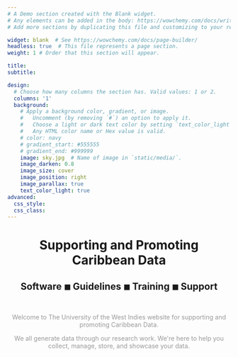 ```yaml
---
# A Demo section created with the Blank widget.
# Any elements can be added in the body: https://wowchemy.com/docs/writing-markdown-latex/
# Add more sections by duplicating this file and customizing to your requirements.

widget: blank  # See https://wowchemy.com/docs/page-builder/
headless: true  # This file represents a page section.
weight: 1 # Order that this section will appear.

title: 
subtitle: 

design:
  # Choose how many columns the section has. Valid values: 1 or 2.
  columns: '1'
  background:
    # Apply a background color, gradient, or image.
    #   Uncomment (by removing `#`) an option to apply it.
    #   Choose a light or dark text color by setting `text_color_light`.
    #   Any HTML color name or Hex value is valid.
    # color: navy
    # gradient_start: #555555
    # gradient_end: #999999
    image: sky.jpg  # Name of image in `static/media/`.
    image_darken: 0.8
    image_size: cover
    image_position: right
    image_parallax: true
    text_color_light: true
advanced:
  css_style:
  css_class:
---
```

<h1 style="text-align:center;">Supporting and Promoting Caribbean Data</h1>
<h2 style="text-align:center;">Software ◾︎ Guidelines ◾︎ Training ◾︎ Support</h2>

<br> 
<p style="text-align:center; color:#999999">Welcome to The University of the West Indies website for supporting and promoting Caribbean Data.</p>
<p style="text-align:center; color:#999999">We all generate data through our research work. We're here to help you collect, manage, store, and showcase your data.</p>  

